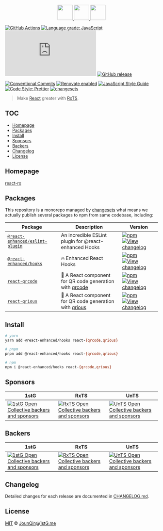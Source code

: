 <p align="center">
  <a href="https://rxjs.dev">
    <img src="https://rxjs.dev/assets/images/logos/Rx_Logo_S.png" height="50" />
  </a>
  <a href="#readme">
    <img src="https://rx-ts.github.io/assets/heart.svg" height="50" />
  </a>
  <a href="https://reactjs.org">
    <img src="https://rx-ts.github.io/assets/react.svg"  height="50" />
  </a>
</p>

[![GitHub Actions](https://github.com/rx-ts/react/workflows/CI/badge.svg)](https://github.com/rx-ts/react/actions/workflows/ci.yml)
[![Language grade: JavaScript](https://img.shields.io/lgtm/grade/javascript/g/rx-ts/react.svg?logo=lgtm&logoWidth=18)](https://lgtm.com/projects/g/rx-ts/react/context:javascript)
[![type-coverage](https://img.shields.io/badge/dynamic/json.svg?label=type-coverage&prefix=%E2%89%A5&suffix=%&query=$.typeCoverage.atLeast&uri=https%3A%2F%2Fraw.githubusercontent.com%2Frx-ts%2Freact%2Fmaster%2Fpackage.json)](https://github.com/plantain-00/type-coverage)
[![GitHub release](https://img.shields.io/github/release/rx-ts/react)](https://github.com/rx-ts/react/releases)

[![Conventional Commits](https://img.shields.io/badge/conventional%20commits-1.0.0-yellow.svg)](https://conventionalcommits.org)
[![Renovate enabled](https://img.shields.io/badge/renovate-enabled-brightgreen.svg)](https://renovatebot.com)
[![JavaScript Style Guide](https://img.shields.io/badge/code_style-standard-brightgreen.svg)](https://standardjs.com)
[![Code Style: Prettier](https://img.shields.io/badge/code_style-prettier-ff69b4.svg)](https://github.com/prettier/prettier)
[![changesets](https://img.shields.io/badge/maintained%20with-changesets-176de3.svg)](https://github.com/atlassian/changesets)

> Make [React][] greater with [RxTS][].

## TOC <!-- omit in toc -->

- [Homepage](#homepage)
- [Packages](#packages)
- [Install](#install)
- [Sponsors](#sponsors)
- [Backers](#backers)
- [Changelog](#changelog)
- [License](#license)

## Homepage

<a href="https://react-rx.vercel.app" target="_blank">react-rx</a>

## Packages

This repository is a monorepo managed by [changesets][] what means we actually publish several packages to npm from same codebase, including:

| Package                                                                    | Description                                                 | Version                                                                                                                                                                                                                                                                     |
| -------------------------------------------------------------------------- | ----------------------------------------------------------- | --------------------------------------------------------------------------------------------------------------------------------------------------------------------------------------------------------------------------------------------------------------------------- |
| [`@react-enhanced/eslint-plugin`](/packages/@react-enhanced/eslint-plugin) | An incredible ESLint plugin for @react-enhanced Hooks       | [![npm](https://img.shields.io/npm/v/@react-enhanced/eslint-plugin.svg)](https://www.npmjs.com/package/@react-enhanced/eslint-plugin) [![View changelog](https://img.shields.io/badge/changelog-explore-brightgreen)](https://changelogs.xyz/@react-enhanced/eslint-plugin) |
| [`@react-enhanced/hooks`](/packages/@react-enhanced/hooks)                 | 🔥 Enhanced React Hooks                                     | [![npm](https://img.shields.io/npm/v/@react-enhanced/hooks.svg)](https://www.npmjs.com/package/@react-enhanced/hooks) [![View changelog](https://img.shields.io/badge/changelog-explore-brightgreen)](https://changelogs.xyz/@react-enhanced/hooks)                         |
| [`react-qrcode`](/packages/react-qrcode)                                   | 🤳 A React component for QR code generation with [qrcode][] | [![npm](https://img.shields.io/npm/v/react-qrcode.svg)](https://www.npmjs.com/package/react-qrcode) [![View changelog](https://img.shields.io/badge/changelog-explore-brightgreen)](https://changelogs.xyz/react-qrcode)                                                    |
| [`react-qrious`](/packages/react-qrious)                                   | 🤳 A React component for QR code generation with [qrious][] | [![npm](https://img.shields.io/npm/v/react-qrious.svg)](https://www.npmjs.com/package/react-qrious) [![View changelog](https://img.shields.io/badge/changelog-explore-brightgreen)](https://changelogs.xyz/react-qrious)                                                    |

## Install

```sh
# yarn
yarn add @react-enhanced/hooks react-{qrcode,qrious}

# pnpm
pnpm add @react-enhanced/hooks react-{qrcode,qrious}

# npm
npm i @react-enhanced/hooks react-{qrcode,qrious}
```

## Sponsors

| 1stG                                                                                                                               | RxTS                                                                                                                               | UnTS                                                                                                                               |
| ---------------------------------------------------------------------------------------------------------------------------------- | ---------------------------------------------------------------------------------------------------------------------------------- | ---------------------------------------------------------------------------------------------------------------------------------- |
| [![1stG Open Collective backers and sponsors](https://opencollective.com/1stG/organizations.svg)](https://opencollective.com/1stG) | [![RxTS Open Collective backers and sponsors](https://opencollective.com/rxts/organizations.svg)](https://opencollective.com/rxts) | [![UnTS Open Collective backers and sponsors](https://opencollective.com/unts/organizations.svg)](https://opencollective.com/unts) |

## Backers

| 1stG                                                                                                                             | RxTS                                                                                                                             | UnTS                                                                                                                             |
| -------------------------------------------------------------------------------------------------------------------------------- | -------------------------------------------------------------------------------------------------------------------------------- | -------------------------------------------------------------------------------------------------------------------------------- |
| [![1stG Open Collective backers and sponsors](https://opencollective.com/1stG/individuals.svg)](https://opencollective.com/1stG) | [![RxTS Open Collective backers and sponsors](https://opencollective.com/rxts/individuals.svg)](https://opencollective.com/rxts) | [![UnTS Open Collective backers and sponsors](https://opencollective.com/unts/individuals.svg)](https://opencollective.com/unts) |

## Changelog

Detailed changes for each release are documented in [CHANGELOG.md](./CHANGELOG.md).

## License

[MIT][] © [JounQin][]@[1stG.me][]

[1stg.me]: https://www.1stg.me
[changesets]: https://github.com/atlassian/changesets
[jounqin]: https://GitHub.com/JounQin
[mit]: http://opensource.org/licenses/MIT
[qrcode]: https://github.com/soldair/node-qrcode
[qrious]: https://github.com/neocotic/qrious
[react]: https://reactjs.org
[rxts]: https://rxjs.dev
